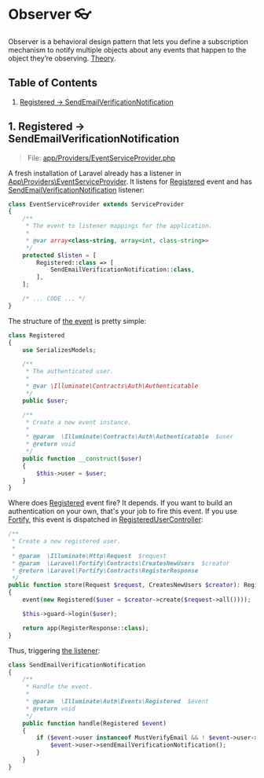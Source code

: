 # Observer :eyeglasses:

Observer is a behavioral design pattern that lets you define a subscription mechanism to notify multiple objects about any events that happen to the object they’re observing. [Theory](https://refactoring.guru/design-patterns/observer).

## Table of Contents
1. [Registered -> SendEmailVerificationNotification](#1-registered---sendemailverificationnotification)

## 1. Registered -> SendEmailVerificationNotification

> File: [app/Providers/EventServiceProvider.php](https://github.com/laravel/laravel/blob/5138bc36dbc884098ea68942e805b2267e7a627f/app/Providers/EventServiceProvider.php)

A fresh installation of Laravel already has a listener in [App\Providers\EventServiceProvider](https://github.com/laravel/laravel/blob/5138bc36dbc884098ea68942e805b2267e7a627f/app/Providers/EventServiceProvider.php). It listens for [Registered](https://github.com/laravel/framework/blob/5cc435df7a99231b1504f100c9f55e44a08bd210/src/Illuminate/Auth/Events/Registered.php) event and has [SendEmailVerificationNotification]((https://github.com/laravel/framework/blob/5cc435df7a99231b1504f100c9f55e44a08bd210/src/Illuminate/Auth/Listeners/SendEmailVerificationNotification.php)) listener:

```php
class EventServiceProvider extends ServiceProvider
{
    /**
     * The event to listener mappings for the application.
     *
     * @var array<class-string, array<int, class-string>>
     */
    protected $listen = [
        Registered::class => [
            SendEmailVerificationNotification::class,
        ],
    ];

    /* ... CODE ... */
}
```

The structure of [the event](https://github.com/laravel/framework/blob/5cc435df7a99231b1504f100c9f55e44a08bd210/src/Illuminate/Auth/Events/Registered.php) is pretty simple:

```php
class Registered
{
    use SerializesModels;

    /**
     * The authenticated user.
     *
     * @var \Illuminate\Contracts\Auth\Authenticatable
     */
    public $user;

    /**
     * Create a new event instance.
     *
     * @param  \Illuminate\Contracts\Auth\Authenticatable  $user
     * @return void
     */
    public function __construct($user)
    {
        $this->user = $user;
    }
}
```

Where does [Registered](https://github.com/laravel/framework/blob/5cc435df7a99231b1504f100c9f55e44a08bd210/src/Illuminate/Auth/Events/Registered.php) event fire? It depends. If you want to build an authentication on your own, that's your job to fire this event. If you use [Fortify](https://github.com/laravel/fortify), this event is dispatched in [RegisteredUserController](https://github.com/laravel/fortify/blob/07e766a085b749c383333f47f4d8bbf17bac8ac6/src/Http/Controllers/RegisteredUserController.php#L44):

```php
/**
 * Create a new registered user.
 *
 * @param  \Illuminate\Http\Request  $request
 * @param  \Laravel\Fortify\Contracts\CreatesNewUsers  $creator
 * @return \Laravel\Fortify\Contracts\RegisterResponse
 */
public function store(Request $request, CreatesNewUsers $creator): RegisterResponse
{
    event(new Registered($user = $creator->create($request->all())));

    $this->guard->login($user);

    return app(RegisterResponse::class);
}
```

Thus, triggering [the listener](https://github.com/laravel/framework/blob/5cc435df7a99231b1504f100c9f55e44a08bd210/src/Illuminate/Auth/Listeners/SendEmailVerificationNotification.php):

```php
class SendEmailVerificationNotification
{
    /**
     * Handle the event.
     *
     * @param  \Illuminate\Auth\Events\Registered  $event
     * @return void
     */
    public function handle(Registered $event)
    {
        if ($event->user instanceof MustVerifyEmail && ! $event->user->hasVerifiedEmail()) {
            $event->user->sendEmailVerificationNotification();
        }
    }
}
```
